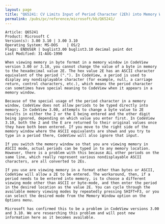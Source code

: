 ```yaml
---
layout: page
title: "Q65241: CV Limits Input of Period Character (2Eh) into Memory Window"
permalink: /pubs/pc/reference/microsoft/kb/Q65241/
---
```


	Article: Q65241
	Product: Microsoft C
	Version(s): 3.00 3.10 | 3.00 3.10
	Operating System: MS-DOS    | OS/2
	Flags: ENDUSER | buglist3.00 buglist3.10 decimal point dot
	Last Modified: 31-AUG-1990
	
	When viewing memory in byte format in a memory window in CodeView
	version 3.00 or 3.10, you cannot change the value of a byte in memory
	to the hexadecimal value 2E. The hex value 2E has an ASCII character
	equivalent of the period ("."). In CodeView, a period is used to
	display any nondisplayable character (for example, null, a carriage
	return, control characters, etc.), which means the period character
	can sometimes have special meaning to CodeView when it appears in a
	memory window.
	
	Because of the special usage of the period character in a memory
	window, CodeView does not allow periods to be typed directly into
	memory. In CodeView 3.00, attempts to change a byte value to 2E
	results in either the 2 or the E being entered and the other digit
	being ignored, depending on which value you enter first. In CodeView
	3.10, both the 2 and the E are returned to their original values once
	they have both been entered. If you move to the right side of the
	memory window where the ASCII equivalents are shown and you try to
	type in a period there, CodeView will also ignore that input.
	
	If you switch the memory window so that you are viewing memory in
	ASCII mode, actual periods can be typed in to any memory location.
	However, there is a problem with this because ALL other periods on the
	same line, which really represent various nondisplayable ASCII
	characters, are all converted to 2Es.
	
	If you use are viewing memory in a format other than bytes or ASCII,
	CodeView will allow a 2E to be entered. The workaround, then, if a
	period needs to be entered into memory, is to choose a different
	viewing mode other than ASCII or byte-mode, and then enter the period
	in the desired location as the value 2E. You can cycle through the
	available memory viewing modes by repeatedly pressing SHIFT+F3, or you
	can select the desired mode from the Memory Window option on the
	Options menu.
	
	Microsoft has confirmed this to be a problem in CodeView versions 3.00
	and 3.10. We are researching this problem and will post new
	information here as it becomes available.
